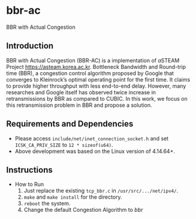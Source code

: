 # bbr-ac
BBR with Actual Congestion

## Introduction

BBR with Actual Congestion (BBR-AC) is a implementation of *a*STEAM Project <https://asteam.korea.ac.kr>. 
Bottleneck Bandwidth and Round-trip time (BBR), a congestion control algorithm proposed by Google that converges to Kleinrock’s optimal operating point for the first time. It claims to provide higher throughput with less end-to-end delay. However, many researches and Google itself has observed twice increase in retransmissions by BBR as compared to CUBIC. In this work, we focus on this retransmission problem in BBR and propose a solution.

## Requirements and Dependencies

* Please access `include/net/inet_connection_socket.h` and set `ICSK_CA_PRIV_SIZE` to `12 * sizeof(u64)`.
* Above development was based on the Linux version of 4.14.64+.

## Instructions

* How to Run
  1. Just replace the existing `tcp_bbr.c` in `/usr/src/.../net/ipv4/`.
  2. `make` and `make install` for the directory.
  3. `reboot` the system.
  4. Change the default Congestion Algorithm to *bbr*


